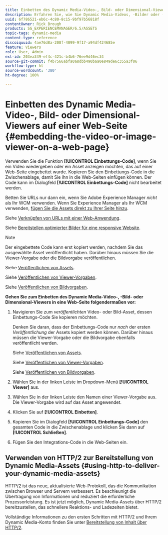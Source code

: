 ```yaml
---
title: Einbetten des Dynamic Media-Video-, Bild- oder Dimensional-Viewers auf einer Web-Seite
description: Erfahren Sie, wie Sie Dynamic Media-Videos, -Bilder oder -3D-Bilder in eine Web-Seite einbetten.
uuid: 6f786521-eb6c-4c80-8c15-9bf97b56818f
contentOwner: Rick Brough
products: SG_EXPERIENCEMANAGER/6.5/ASSETS
topic-tags: dynamic-media
content-type: reference
discoiquuid: 4ae76d8a-208f-4099-9f17-a94df424685e
feature: Viewers
role: User, Admin
exl-id: 203ea349-ef4c-421c-b4b6-76ee9d46ec34
source-git-commit: f4b7566abfa0a8dbb490baa0e849de6c355a3f06
workflow-type: ht
source-wordcount: '380'
ht-degree: 100%

---
```


# Einbetten des Dynamic Media-Video-, Bild- oder Dimensional-Viewers auf einer Web-Seite {#embedding-the-video-or-image-viewer-on-a-web-page}

Verwenden Sie die Funktion **[!UICONTROL Einbettungs-Code]**, wenn Sie ein Video wiedergeben oder ein Asset anzeigen möchten, das auf einer Web-Seite eingebettet wurde. Kopieren Sie den Einbettungs-Code in die Zwischenablage, damit Sie ihn in die Web-Seiten einfügen können. Der Code kann im Dialogfeld **[!UICONTROL Einbettungs-Code]** nicht bearbeitet werden.

Betten Sie URLs nur dann ein, wenn Sie Adobe Experience Manager *nicht* als Ihr WCM verwenden. Wenn Sie Experience Manager als Ihr WCM verwenden, [fügen Sie die Assets direkt zu Ihrer Seite hinzu](adding-dynamic-media-assets-to-pages.md).

Siehe [Verknüpfen von URLs mit einer Web-Anwendung](linking-urls-to-yourwebapplication.md).

Siehe [Bereitstellen optimierter Bilder für eine responsive Website](responsive-site.md).

>[!NOTE]
>
>Der eingebettete Code kann erst kopiert werden, nachdem Sie das ausgewählte Asset veröffentlicht haben. Darüber hinaus müssen Sie die Viewer-Vorgabe oder die Bildvorgabe veröffentlichen.
>
>Siehe [Veröffentlichen von Assets](publishing-dynamicmedia-assets.md).
>
>Siehe [Veröffentlichen von Viewer-Vorgaben](managing-viewer-presets.md#publishing-viewer-presets).
>
>Siehe [Veröffentlichen von Bildvorgaben](managing-image-presets.md#publishing-image-presets).

**Gehen Sie zum Einbetten des Dynamic Media-Video-, -Bild- oder Dimensional-Viewers in eine Web-Seite folgendermaßen vor:**

1. Navigieren Sie zum *veröffentlichten* Video- oder Bild-Asset, dessen Einbettungs-Code Sie kopieren möchten.

   Denken Sie daran, dass der Einbettungs-Code nur *nach* der ersten *Veröffentlichung* der Assets kopiert werden können. Darüber hinaus müssen die Viewer-Vorgabe oder die Bildvorgabe ebenfalls veröffentlicht werden.

   Siehe [Veröffentlichen von Assets](publishing-dynamicmedia-assets.md).

   Siehe [Veröffentlichen von Viewer-Vorgaben](managing-viewer-presets.md#publishing-viewer-presets).

   Siehe [Veröffentlichen von Bildvorgaben](managing-image-presets.md#publishing-image-presets).

1. Wählen Sie in der linken Leiste im Dropdown-Menü **[!UICONTROL Viewer]** aus.
1. Wählen Sie in der linken Leiste den Namen einer Viewer-Vorgabe aus. Die Viewer-Vorgabe wird auf das Asset angewendet.
1. Klicken Sie auf **[!UICONTROL Einbetten]**.
1. Kopieren Sie im Dialogfeld **[!UICONTROL Einbettungs-Code]** den gesamten Code in die Zwischenablage und klicken Sie dann auf **[!UICONTROL Schließen]**.
1. Fügen Sie den Integrations-Code in die Web-Seiten ein.

## Verwenden von HTTP/2 zur Bereitstellung von Dynamic Media-Assets   {#using-http-to-deliver-your-dynamic-media-assets}

HTTP/2 ist das neue, aktualisierte Web-Protokoll, das die Kommunikation zwischen Browser und Servern verbessert. Es beschleunigt die Übertragung von Informationen und reduziert die erforderliche Prozessorleistung. Es ist jetzt möglich, Dynamic Media-Assets über HTTP/2 bereitzustellen, das schnellere Reaktions- und Ladezeiten bietet.

Vollständige Informationen zu den ersten Schritten mit HTTP/2 und Ihrem Dynamic Media-Konto finden Sie unter [Bereitstellung von Inhalt über HTTP/2](http2.md).
